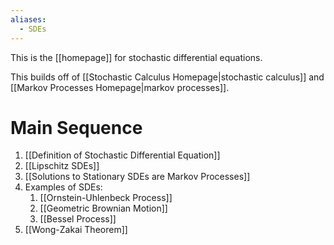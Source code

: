 ```yaml
---
aliases:
  - SDEs
---
```

This is the [[homepage]] for stochastic differential equations.

This builds off of [[Stochastic Calculus Homepage|stochastic calculus]] and [[Markov Processes Homepage|markov processes]].

# Main Sequence

1. [[Definition of Stochastic Differential Equation]]
2. [[Lipschitz SDEs]]
3. [[Solutions to Stationary SDEs are Markov Processes]]
4. Examples of SDEs:
	1. [[Ornstein-Uhlenbeck Process]]
	2. [[Geometric Brownian Motion]]
	3. [[Bessel Process]]
5. [[Wong-Zakai Theorem]]